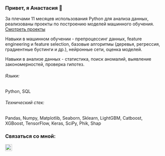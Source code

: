 ### Привет, я Анастасия 👋

За плечами 11 месяцев использования Python для анализа данных, реализованы проекты по построению моделей машинного обучения. [Смотреть проекты](https://github.com/AnastasiaZaitceva/Portfolio)

Навыки в машинном обучении - препроцессинг данных, feature engineering и feature selection, базовые алгоритмы (деревья, регрессия, градиентные бустинги и др.), нейронные сети, оценка моделей.

Навыки в анализе данных - статистика, поиск аномалий, выявление закономерностей, проверка гипотез.

###### Языки:
Python, SQL

###### Технический стек: 
Pandas, Numpy, Matplotlib, Seaborn, Sklearn, LightGBM, Catboost, XGBoost, TensorFlow, Keras, SciPy, Phik, Shap

### Связаться со мной: 
[<img align="left" alt="Zaitseva_AA | Telegram" width="22px" src="https://cdn.jsdelivr.net/npm/simple-icons@v3/icons/telegram.svg" />](https://t.me/Zaitseva_AA)





